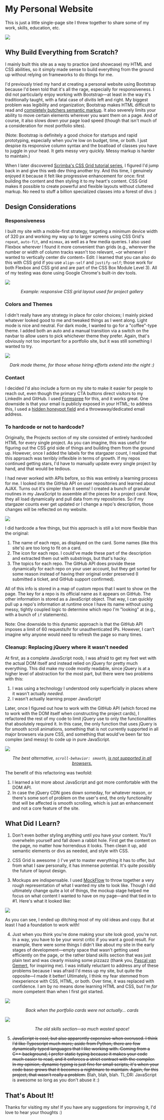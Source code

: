 # My Personal Website

This is just a little single-page site I threw together to share some of my work, skills, education, etc.

![](https://user-images.githubusercontent.com/19352442/59554876-ece7b880-8f77-11e9-972c-cd5c79a99ec8.png)

## Why Build Everything from Scratch?

I mainly built this site as a way to practice (and showcase) my HTML and CSS abilities, so it simply made sense to build everything from the ground up without relying on frameworks to do things for me.

I'd previously tried my hand at creating a personal website using Bootstrap because I'd been told that it's all the rage, especially for responsiveness. I did not particularly enjoy working with Bootstrap—at least in the way it's traditionally taught, with a fatal case of *divitis* left and right. My biggest problem was legibility and organization; Bootstrap makes HTML difficult to read and [completely butchers semantic markup](https://coderwall.com/p/wixovg/bootstrap-without-all-the-debt). It also severely limits your ability to move certain elements wherever you want them on a page. And of course, it also slows down your page load speed (though that isn't much of a consideration for most portfolio sites).

(Note: Bootstrap is definitely a good choice for startups and rapid prototyping, especially when you're low on budget, time, or both. I just despise its responsive column syntax and the boatload of classes you have to juggle in your head. It gets messy very quickly. Messy markup is harder to maintain.)

When I later discovered [Scrimba's CSS Grid tutorial series](https://scrimba.com/g/gR8PTE), I figured I'd jump back in and give this web dev thing another try. And this time, I genuinely enjoyed it because it felt like progressive enhancement for once: first building the content and then styling it to my heart's content. CSS Grid makes it possible to create powerful and flexible layouts without cluttered markup. No need to stuff a billion specialized classes into a forest of divs :)

## Design Considerations

### Responsiveness
I built my site with a mobile-first strategy, targeting a minimum device width of 320 px and working my way up to larger screens using CSS Grid's `repeat`, `auto-fit`, and `minmax`, as well as a few media queries. I also used Flexbox wherever I found it more convenient than grids (e.g., wherever the number or width of column tracks wasn't too relevant, ~or whenever I wanted to vertically center div content~ Edit: I learned that you can also do this with CSS grid if you use `align-self` and `justify-self`; those work for both Flexbox and CSS grid and are part of the CSS Box Module Level 3). All of my testing was done using Google Chrome's built-in dev tools.

![](https://user-images.githubusercontent.com/19352442/60965960-2c8a9180-a2e5-11e9-900f-52ae77934e20.png)

<p align="center"><i>Example: responsive CSS grid layout used for project gallery</i></p>

### Colors and Themes
I didn't really have any strategy in place for color choices; I mainly picked whatever looked good to me and tweaked things as I went along. Light mode is nice and neutral. For dark mode, I wanted to go for a "coffee"-type theme. I added both an auto and a manual transition via a switch on the navbar to allow users to pick whichever theme they prefer. Again, that's obviously not too important for a portfolio site, but it was still something I wanted to try.

![](https://user-images.githubusercontent.com/19352442/60931926-8f4e3f80-a289-11e9-889f-aea7521bec73.png)

<p align="center"><i>Dark mode theme, for those whose hiring efforts extend into the night :)</i></p>

### Contact
I decided I'd also include a form on my site to make it easier for people to reach out, even though the primary CTA buttons direct visitors to my LinkedIn and GitHub. I used [Formspree](https://github.com/formspree/formspree) for this, and it works great. One downside is that your email is publicly exposed in your HTML; to address this, I used a [hidden honeypot field](https://help.formspree.io/hc/en-us/articles/360013580813-Honeypot-spam-filtering) and a throwaway/dedicated email address.

### To hardcode or not to hardcode?
Originally, the Projects section of my site consisted of entirely hardcoded HTML for every single project. As you can imagine, this was useful for figuring out the CSS grid side of things and building them from the ground up. However, once I added the labels for the stargazer count, I realized that this approach was terribly inflexible in terms of growth. If my repos continued getting stars, I'd have to manually update every single project by hand, and that would be tedious.

I had never worked with APIs before, so this was entirely a learning process for me. I looked into the GitHub API on user repositories and learned about AJAX. Turns out it's simpler than it seems! I created a bunch of granular routines in my JavaScript to assemble all the pieces for a project card. Now, they all load dynamically and pull data from my repositories. So if my stargazer counts ever get updated or I change a repo's description, those changes will be reflected on my website.

![](https://user-images.githubusercontent.com/19352442/60967104-da973b00-a2e7-11e9-8a3d-7ca5ee606eb6.png)

I did hardcode a few things, but this approach is still a lot more flexible than the original:

1) The name of each repo, as displayed on the card. Some names (like this site's) are too long to fit on a card.
2) The icon for each repo. I could've made these part of the description and extracted them out with substrings, but that's hacky.
3) The topics for each repo. The GitHub API does provide these dynamically for each repo on your user account, but they get sorted for some reason instead of having their original order preserved (I submitted a ticket, and GitHub support confirmed).

All of this info is stored in a map of custom repos that I want to show on the page. The key for a repo is its official name as it appears on GitHub. The other information is stored as a JavaScript object. That way, I can quickly pull up a repo's information at runtime once I have its name without using messy, tightly coupled logic to determine which repo I'm "looking" at (e.g., with a bunch of `if` statements).

Note: One downside to this dynamic approach is that the GitHub API imposes a limit of 60 requests/hr for unauthenticated IPs. However, I can't imagine why anyone would need to refresh the page so many times.

### Cleanup: Replacing jQuery where it wasn't needed
At first, as a complete JavaScript noob, I was afraid to get my feet wet with the actual DOM itself and instead relied on jQuery for pretty much everything. This did make my code mostly readable, since jQuery is at a higher level of abstraction for the most part, but there were two problems with this:

1) I was using a technology I understood only superficially in places where it wasn't actually *needed*.
2) I wasn't actually learning proper JavaScript!

Later, once I figured out how to work with the GitHub API (which forced me to work with the DOM itself when constructing the project cards), I refactored the rest of my code to limit jQuery use to only the functionalities that absolutely required it. In this case, the only function that uses jQuery is for smooth scroll animations, something that is not currently supported in all major browsers via pure CSS, and something that would've been far too complex (and messy) to code up in pure JavaScript.

![](https://user-images.githubusercontent.com/19352442/61002666-06d6aa00-a330-11e9-80f0-a09c6661ebbb.png)

<p align="center"><i>The best alternative, <code>scroll-behavior: smooth</code>, <a href="https://developer.mozilla.org/en-US/docs/Web/CSS/scroll-behavior">is not supported in all browsers.</a></i></p>

The benefit of this refactoring was twofold:

1) I learned a lot more about JavaScript and got more comfortable with the DOM API.
2) In case the jQuery CDN goes down someday, for whatever reason, or there's some sort of problem on the user's end, the only functionality that will be affected is smooth scrolling, which is just an enhancement and not a core feature of the site.

## What Did I Learn?

1. Don't even bother styling anything until you have your content. You'll overwhelm yourself and fall down a rabbit hole. First get the content on the page, no matter how horrendous it looks. Then clean it up, add semantic elements or divs as needed, and style with CSS.

2. CSS Grid is awesome :) I've yet to master everything it has to offer, but from what I saw personally, it has immense potential. It's quite possibly the future of layout design.

3. Mockups are indispensable. I used [MockFlow](https://www.mockflow.com/) to throw together a very rough representation of what I wanted my site to look like. Though I did ultimately change quite a lot of things, the mockup stage helped me focus on what content I wanted to have on my page—and that tied in to #1. Here's what it looked like:

![](https://user-images.githubusercontent.com/19352442/59712852-0ab55780-91dc-11e9-833f-b7b660491608.png)

As you can see, I ended up ditching most of my old ideas and copy. But at least I had a foundation to work with!

4. Just when you think you're done making your site look good, you're not. In a way, you have to be your worst critic if you want a good result. For example, there were some things I didn't like about my site in the early stages of development—empty space that wasn't getting used efficiently on the page, or the rather bland skills section that was just plain text and was clearly missing some pizzazz (thank you, [Pascal van Gemert](http://www.pascalvangemert.nl/), for inspiring me). I was initially reluctant to address any of these problems because I was afraid I'd mess up my site, but quite the opposite—I made it better! Ultimately, I think my fear stemmed from inexperience with CSS, HTML, or both. Over time, it was replaced with confidence. I am by no means done learning HTML and CSS, but I'm *far* more competent than when I first got started.

![](https://user-images.githubusercontent.com/19352442/59555102-8369a900-8f7b-11e9-9806-4102d56424be.png)

<p align="center"><i>Back when the portfolio cards were not actually... cards</i></p>

![](https://user-images.githubusercontent.com/19352442/59555081-4e5d5680-8f7b-11e9-8445-0a5079f20212.png)

<p align="center"><i>The old skills section—so much wasted space!</i></p>

5. ~~JavaScript is cool, but also apparently expensive when overused. I think I'd like Typescript much more; aside from Python, there are few dynamically typed languages that I like working with. Coming from a C++ background, I prefer static typing because it makes your code much easier to read, and it enforces a strict contract with the compiler. In my opinion, dynamic typing is just fine for small scripts; it's when your code base grows that it becomes a nightmare to maintain. Again, for this project, that wasn't really a problem.~~ Blah, blah, blah. TL;DR: JavaScript is awesome so long as you don't abuse it :)

## That's About It!

Thanks for visiting my site! If you have any suggestions for improving it, I'd love to hear your thoughts :)
